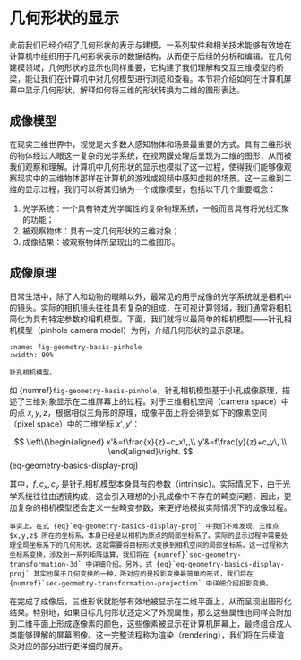 # 几何形状的显示

此前我们已经介绍了几何形状的表示与建模，一系列软件和相关技术能够有效地在计算机中组织用于几何形状表示的数据结构，从而便于后续的分析和编辑。在几何建模领域，几何形状的显示也同样重要，它构建了我们理解和交互三维模型的桥梁，能让我们在计算机中对几何模型进行浏览和查看。本节将介绍如何在计算机屏幕中显示几何形状，解释如何将三维的形状转换为二维的图形表达。

## 成像模型

在现实三维世界中，视觉是大多数人感知物体和场景最重要的方式。具有三维形状的物体经过人眼这一复杂的光学系统，在视网膜处理后呈现为二维的图形，从而被我们观察和理解。计算机中几何形状的显示也模拟了这一过程，使得我们能够像观察现实中的三维物体那样在计算机的游戏或视频中感知虚拟的场景。这一三维到二维的显示过程，我们可以将其归纳为一个成像模型，包括以下几个重要概念：

1. 光学系统：一个具有特定光学属性的复杂物理系统，一般而言具有将光线汇聚的功能；
2. 被观察物体：具有一定几何形状的三维对象；
3. 成像结果：被观察物体所呈现出的二维图形。

## 成像原理

日常生活中，除了人和动物的眼睛以外，最常见的用于成像的光学系统就是相机中的镜头。实际的相机镜头往往具有复杂的组成，在可视计算领域，我们通常将相机简化为具有特定参数的相机模型。下面，我们就将以最简单的相机模型——针孔相机模型（pinhole camera model）为例，介绍几何形状的显示原理。

```{figure} fig/pinhole.png
:name: fig-geometry-basis-pinhole
:width: 90%

针孔相机模型。
```

如 {numref}`fig-geometry-basis-pinhole`，针孔相机模型基于小孔成像原理，描述了三维对象显示在二维屏幕上的过程。对于三维相机空间（camera space）中的点 $x,y,z$，根据相似三角形的原理，成像平面上将会得到如下的像素空间（pixel space）中的二维坐标 $x',y'$：

$$
\left\{\begin{aligned}
x'&=f\frac{x}{z}+c_x\,,\\
y'&=f\frac{y}{z}+c_y\,.\\
\end{aligned}\right.
$$ (eq-geometry-basics-display-proj)

其中，$f,c_x,c_y$ 是针孔相机模型本身具有的参数（intrinsic）。实际情况下，由于光学系统往往由透镜构成，这会引入理想的小孔成像中不存在的畸变问题，因此，更加复杂的相机模型还会定义一些畸变参数，来更好地模拟实际情况下的成像过程。

```{hint}
事实上，在式 {eq}`eq-geometry-basics-display-proj` 中我们不难发现，三维点 $x,y,z$ 所在的坐标系，本身已经是以相机为原点的局部坐标系了。实际的显示过程中需要处理全局坐标系下的几何形状，这就需要将目标形状变换到相机空间的局部坐标系。这一过程称为坐标系变换，涉及到一系列矩阵运算，我们将在 {numref}`sec-geometry-transformation-3d` 中详细介绍。另外，式 {eq}`eq-geometry-basics-display-proj` 其实也属于几何变换的一种，所对应的是投影变换最简单的形式，我们将在 {numref}`sec-geometry-transformation-projection` 中详细介绍投影变换。
```

在完成了成像后，三维形状就能够有效地被显示在二维平面上，从而呈现出图形化结果。特别地，如果目标几何形状还定义了外观属性，那么这些属性也同样会附加到二维平面上形成逐像素的颜色，这些像素被显示在计算机屏幕上，最终组合成人类能够理解的屏幕图像。这一完整流程称为渲染（rendering），我们将在后续渲染对应的部分进行更详细的展开。
